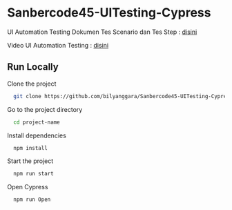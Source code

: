 # Sanbercode45-UITesting-Cypress
UI Automation Testing
Dokumen Tes Scenario dan Tes Step : [disini](https://docs.google.com/spreadsheets/d/1dQ_BwNvnIHykEeWcY9vLO_olpI0mJ_ZGtjJhiYMGDQA/edit?usp=sharing)


Video UI Automation Testing : [disini](https://drive.google.com/drive/folders/19xiDkGZGAmUiWnCZ_JdLE1Hva8AcHXHw?usp=sharing)


## Run Locally

Clone the project

```bash
  git clone https://github.com/bilyanggara/Sanbercode45-UITesting-Cypress.git
```

Go to the project directory

```bash
  cd project-name
```

Install dependencies

```bash
  npm install
```

Start the project

```bash
  npm run start
```


Open Cypress

```bash
  npm run Open
```
